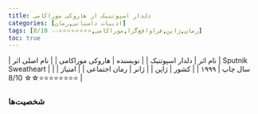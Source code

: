 ```yaml
---
title: دلدار اسپوتنیک از هاروکی موراکامی
categories: [ادبیات داستانی,رمان]
tags: [رمان,ژاپن,فراواقع‌گرا,موراکامی,⭐⭐⭐⭐⭐⭐⭐⭐☆☆ 8/10]
toc: true
---
```


| نام اثر | دلدار اسپوتنیک |
| نویسنده | هاروکی موراکامی |
| نام اصلی اثر | Sputnik Sweatheart  |
| سال چاپ | ۱۹۹۹ |
| کشور | ژاپن |
| ژانر | رمان اجتماعی |
| امتیاز | ⭐⭐⭐⭐⭐⭐⭐⭐☆☆ 8/10 |

### شخصیت‌ها

